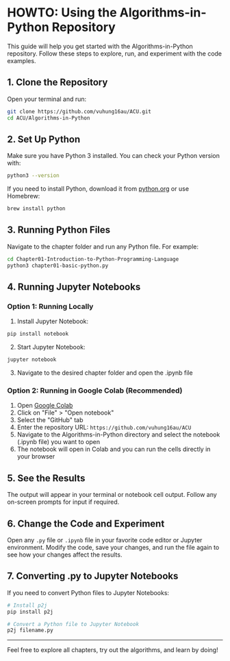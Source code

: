 # HOWTO: Using the Algorithms-in-Python Repository

This guide will help you get started with the Algorithms-in-Python repository. Follow these steps to explore, run, and experiment with the code examples.

## 1. Clone the Repository
Open your terminal and run:

```zsh
git clone https://github.com/vuhung16au/ACU.git
cd ACU/Algorithms-in-Python
```

## 2. Set Up Python
Make sure you have Python 3 installed. You can check your Python version with:

```zsh
python3 --version
```
If you need to install Python, download it from [python.org](https://www.python.org/downloads/) or use Homebrew:

```zsh
brew install python
```

## 3. Running Python Files
Navigate to the chapter folder and run any Python file. For example:

```zsh
cd Chapter01-Introduction-to-Python-Programming-Language
python3 chapter01-basic-python.py
```

## 4. Running Jupyter Notebooks

### Option 1: Running Locally
1. Install Jupyter Notebook:
```zsh
pip install notebook
```

2. Start Jupyter Notebook:
```zsh
jupyter notebook
```

3. Navigate to the desired chapter folder and open the .ipynb file

### Option 2: Running in Google Colab (Recommended)
1. Open [Google Colab](https://colab.research.google.com/)
2. Click on "File" > "Open notebook"
3. Select the "GitHub" tab
4. Enter the repository URL: `https://github.com/vuhung16au/ACU`
5. Navigate to the Algorithms-in-Python directory and select the notebook (.ipynb file) you want to open
6. The notebook will open in Colab and you can run the cells directly in your browser

## 5. See the Results
The output will appear in your terminal or notebook cell output. Follow any on-screen prompts for input if required.

## 6. Change the Code and Experiment
Open any `.py` file or `.ipynb` file in your favorite code editor or Jupyter environment. Modify the code, save your changes, and run the file again to see how your changes affect the results.

## 7. Converting .py to Jupyter Notebooks 
If you need to convert Python files to Jupyter Notebooks:

```zsh
# Install p2j
pip install p2j

# Convert a Python file to Jupyter Notebook
p2j filename.py
```

---

Feel free to explore all chapters, try out the algorithms, and learn by doing!
